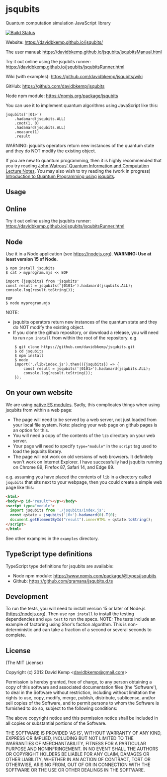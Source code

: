 # jsqubits
  Quantum computation simulation JavaScript library

[![Build Status](https://travis-ci.org/davidbkemp/jsqubits.png)](https://travis-ci.org/davidbkemp/jsqubits)

Website:
https://davidbkemp.github.io/jsqubits/

The user manual:
https://davidbkemp.github.io/jsqubits/jsqubitsManual.html

Try it out online using the jsqubits runner:
https://davidbkemp.github.io/jsqubits/jsqubitsRunner.html

Wiki (with examples):
https://github.com/davidbkemp/jsqubits/wiki

GitHub:
https://github.com/davidbkemp/jsqubits

Node npm module:
https://npmjs.org/package/jsqubits

You can use it to implement quantum algorithms using JavaScript like this:

    jsqubits('|01>')
        .hadamard(jsqubits.ALL)
        .cnot(1, 0)
        .hadamard(jsqubits.ALL)
        .measure(1)
        .result

WARNING: jsqubits operators return new instances of the quantum state and they do NOT modify the existing object.

If you are new to quantum programming, then it is highly recommended that you try reading
[John Watrous' Quantum Information and Computation Lecture Notes](https://cs.uwaterloo.ca/~watrous/QC-notes/).
You may also wish to try reading the (work in progress) [Introduction to Quantum Programming using jsqubits](https://davidbkemp.github.io/jsqubits/jsqubitsTutorial.html).

Usage
-----

## Online
Try it out online using the jsqubits runner:
https://davidbkemp.github.io/jsqubits/jsqubitsRunner.html

## Node
Use it in a Node application (see https://nodejs.org).
**WARNING: Use at least version 15 of Node.**


```shell
$ npm install jsqubits
$ cat > myprogram.mjs << EOF

import {jsqubits} from 'jsqubits'
const result = jsqubits('|0101>').hadamard(jsqubits.ALL);
console.log(result.toString());

EOF
$ node myprogram.mjs
```

NOTE:

- jsqubits operators return new instances of the quantum state and they do NOT modify the existing object.
- If you clone the github repository, or download a release,
you will need to run `npm install` from within the root of the repository.
e.g.

```shell
    $ git clone https://github.com/davidbkemp/jsqubits.git
    $ cd jsqubits
    $ npm install
    $ node
    import('./lib/index.js').then(({jsqubits}) => {
        const result = jsqubits('|0101>').hadamard(jsqubits.ALL);
        console.log(result.toString());
    });
```

## On your own website

We are using [native ES modules](https://developer.mozilla.org/en-US/docs/Web/JavaScript/Guide/Modules).
Sadly, this complicates things when using jsqubits from within a web page:

- The page will need to be served by a web server, not just loaded from your local file system.
  Note: placing your web page on github pages is an option for this.
- You will need a copy of the contents of the `lib` directory on your web server.
- Your page will need to specify `type="module"` in the `script` tag used to load the jsqubits library.
- The page will not work on old versions of web browsers.  It definitely won't work on Internet Explorer.
I have successfully had jsqubits running on Chrome 89, Firefox 87, Safari 14, and Edge 89.

e.g. assuming you have placed the contents of `lib` in a directory called `jsqubits` that sits next to your webpage,
then you could create a simple web page like this:

```html
<html>
<body><p id="result"></p></body>
<script type="module">
  import jsqubits from './jsqubits/index.js';
  const qstate = jsqubits('|0>').hadamard(0).T(0);
  document.getElementById("result").innerHTML = qstate.toString();
</script>
</html>
```

See other examples in the `examples` directory.

TypeScript type definitions
---------------------------
TypeScript type definitions for jsqubits are available:

- Node npm module: https://www.npmjs.com/package/@types/jsqubits
- Github: https://github.com/qramana/jsqubits.d.ts


Development
-----------
To run the tests, you will need to install version 15 or later of Node.js (https://nodejs.org).
Then use `npm install` to install the testing dependencies and `npm test` to run the specs.
NOTE: The tests include an example of factoring using Shor's faction algorithm.  This is non-deterministic and can take a fraction of a second or several seconds to complete.

License
-------

(The MIT License)

Copyright (c) 2012 David Kemp &lt;davidbkemp@gmail.com&gt;

Permission is hereby granted, free of charge, to any person obtaining
a copy of this software and associated documentation files (the
'Software'), to deal in the Software without restriction, including
without limitation the rights to use, copy, modify, merge, publish,
distribute, sublicense, and/or sell copies of the Software, and to
permit persons to whom the Software is furnished to do so, subject to
the following conditions:

The above copyright notice and this permission notice shall be
included in all copies or substantial portions of the Software.

THE SOFTWARE IS PROVIDED 'AS IS', WITHOUT WARRANTY OF ANY KIND,
EXPRESS OR IMPLIED, INCLUDING BUT NOT LIMITED TO THE WARRANTIES OF
MERCHANTABILITY, FITNESS FOR A PARTICULAR PURPOSE AND NONINFRINGEMENT.
IN NO EVENT SHALL THE AUTHORS OR COPYRIGHT HOLDERS BE LIABLE FOR ANY
CLAIM, DAMAGES OR OTHER LIABILITY, WHETHER IN AN ACTION OF CONTRACT,
TORT OR OTHERWISE, ARISING FROM, OUT OF OR IN CONNECTION WITH THE
SOFTWARE OR THE USE OR OTHER DEALINGS IN THE SOFTWARE.
